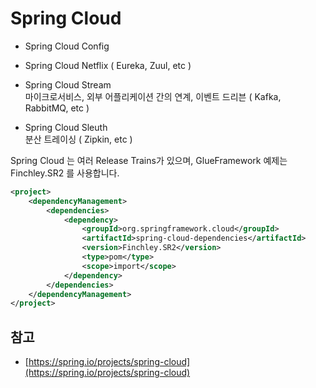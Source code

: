# Spring Cloud

* Spring Cloud Config

* Spring Cloud Netflix ( Eureka, Zuul, etc )

* Spring Cloud Stream  
마이크로서비스, 외부 어플리케이션 간의 연계, 이벤트 드리븐 ( Kafka, RabbitMQ, etc )

* Spring Cloud Sleuth  
분산 트레이싱 ( Zipkin, etc )

Spring Cloud 는 여러 Release Trains가 있으며, 
GlueFramework 예제는 Finchley.SR2 를 사용합니다. 

```xml
<project>
	<dependencyManagement>
		<dependencies>
			<dependency>
				<groupId>org.springframework.cloud</groupId>
				<artifactId>spring-cloud-dependencies</artifactId>
				<version>Finchley.SR2</version>
				<type>pom</type>
				<scope>import</scope>
			</dependency>
		</dependencies>
	</dependencyManagement>
</project>
```

## 참고 

* [https://spring.io/projects/spring-cloud](https://spring.io/projects/spring-cloud)